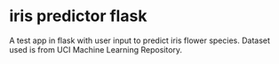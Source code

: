 # iris predictor flask
A test app in flask with user input to predict iris flower species.
Dataset used is from UCI Machine Learning Repository.
